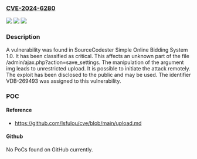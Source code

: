 ### [CVE-2024-6280](https://cve.mitre.org/cgi-bin/cvename.cgi?name=CVE-2024-6280)
![](https://img.shields.io/static/v1?label=Product&message=Simple%20Online%20Bidding%20System&color=blue)
![](https://img.shields.io/static/v1?label=Version&message=%3D%201.0%20&color=brighgreen)
![](https://img.shields.io/static/v1?label=Vulnerability&message=CWE-434%20Unrestricted%20Upload&color=brighgreen)

### Description

A vulnerability was found in SourceCodester Simple Online Bidding System 1.0. It has been classified as critical. This affects an unknown part of the file /admin/ajax.php?action=save_settings. The manipulation of the argument img leads to unrestricted upload. It is possible to initiate the attack remotely. The exploit has been disclosed to the public and may be used. The identifier VDB-269493 was assigned to this vulnerability.

### POC

#### Reference
- https://github.com/Isfulou/cve/blob/main/upload.md

#### Github
No PoCs found on GitHub currently.

